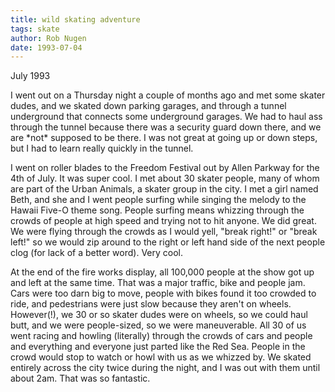 ```yaml
---
title: wild skating adventure
tags: skate
author: Rob Nugen
date: 1993-07-04
---
```


<p class=date>July 1993</p>

<p>I went out on a Thursday night a couple of months ago and met some
skater dudes, and we skated down parking garages, and through a tunnel
underground that connects some underground garages. We had to haul ass
through the tunnel because there was a security guard down there, and
we are *not* supposed to be there.  I was not great at going up or
down steps, but I had to learn really quickly in the tunnel.</p>

<p>I went on roller blades to the Freedom Festival out by Allen
Parkway for the 4th of July.  It was super cool.  I met about 30
skater people, many of whom are part of the Urban Animals, a skater
group in the city.  I met a girl named Beth, and she and I went people
surfing while singing the melody to the Hawaii Five-O theme song.
People surfing means whizzing through the crowds of people at high
speed and trying not to hit anyone.  We did great.  We were flying
through the crowds as I would yell, "break right!"  or "break left!"
so we would zip around to the right or left hand side of the next
people clog (for lack of a better word).  Very cool.</p>

<p>At the end of the fire works display, all 100,000 people at the
show got up and left at the same time.  That was a major traffic, bike
and people jam. Cars were too darn big to move, people with bikes
found it too crowded to ride, and pedestrians were just slow because
they aren't on wheels.  However(!), we 30 or so skater dudes were on
wheels, so we could haul butt, and we were people-sized, so we were
maneuverable. All 30 of us went racing and howling (literally) through
the crowds of cars and people and everything and everyone just parted
like the Red Sea. People in the crowd would stop to watch or howl with
us as we whizzed by.  We skated entirely across the city twice during
the night, and I was out with them until about 2am.  That was so
fantastic.</p>

